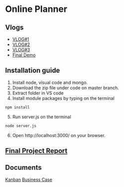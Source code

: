 # Online Planner

## Vlogs
* [VLOG#1](https://www.youtube.com/watch?v=1UI_BHZavNo)
* [VLOG#2](https://www.youtube.com/watch?v=V4jqAHabfxw)
* [VLOG#3](https://youtu.be/mJXggnIQv2w)
* [Final Demo](https://youtu.be/mJXggnIQv2w)

## Installation guide
1. Install node, visual code and mongo.
2. Download the zip file under code on master branch.
3. Extract folder in VS code
4. Install module packages by typing on the terminal
  ```sh
  npm install
  ```
5. Run server.js on the terminal
  ```sh
  node server.js
  ```
6. Open http://localhost:3000/ on your browser.

## [Final Project Report](https://github.com/thegalaxycoasters/Online-Planner/blob/master/Documentations/Final%20Project%20Document.pdf)

## Documents
[Kanban](https://github.com/thegalaxycoasters/Online-Planner/projects/1)
[Business Case](https://github.com/thegalaxycoasters/Online-Planner/blob/master/Documentations/Activity%20%232%20(Updated)/Business%20Case.pdf)
